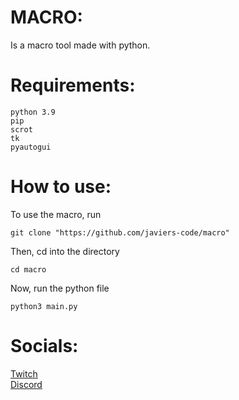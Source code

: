 # MACRO:
Is a macro tool made with python.
# Requirements:
  `python 3.9`\
  `pip`\
  `scrot`\
  `tk`\
  `pyautogui`
# How to use:
  To use the macro, run
  ```
  git clone "https://github.com/javiers-code/macro"
  ```
  Then, cd into the directory
  ```
  cd macro
  ```
  Now, run the python file
  ```
  python3 main.py
  ```
# Socials:
  [Twitch][twitch]\
  [Discord][discord]

[discord]: https://discord.gg/24CDPUFgSE
[twitch]: https://www.twitch.tv/javiers_code
